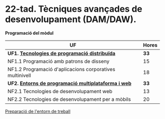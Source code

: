 # 22-tad. Tècniques avançades de desenvolupament (DAM/DAW).

**Programació del mòdul**

| UF                                                                              | Hores  |
| ------------------------------------------------------------------------------- | ------ |
| **UF1. [Tecnologies de programació distribuïda](/docencia/dam/tad/uf1/)**       | **33** |
| NF1.1 Programació amb patrons de disseny                                        | 15     |
| NF1.2 Programació d'aplicacions corporatives multinivell                        | 18     |
| **UF2. [Entorns de programació multiplataforma i web](/docencia/dam/tad/uf2/)** | **33** |
| NF2.1 Tecnologies de desenvolupament web                                        | 13     |
| NF2.2 Tecnologies de desenvolupament per a mòbils                               | 20     |

[Preparació de l'entorn de treball](/docencia/dam/tad/prep_entorn)

